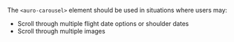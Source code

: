 The `<auro-carousel>` element should be used in situations where users may:

* Scroll through multiple flight date options or shoulder dates
* Scroll through multiple images
